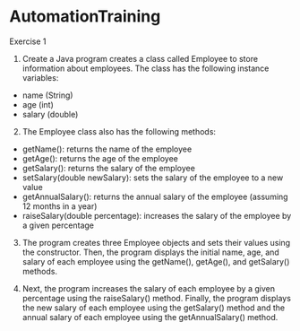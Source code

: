 # AutomationTraining

Exercise 1

1. Create a Java program creates a class called Employee to store information about employees. The class has the following instance variables:

- name (String)
- age (int)
- salary (double)

2. The Employee class also has the following methods:

- getName(): returns the name of the employee
- getAge(): returns the age of the employee
- getSalary(): returns the salary of the employee
- setSalary(double newSalary): sets the salary of the employee to a new value
- getAnnualSalary(): returns the annual salary of the employee (assuming 12 months in a year)
- raiseSalary(double percentage): increases the salary of the employee by a given percentage

3. The program creates three Employee objects and sets their values using the constructor. Then, the program displays the initial name, age, and salary of each employee using the getName(), getAge(), and getSalary() methods.

4. Next, the program increases the salary of each employee by a given percentage using the raiseSalary() method. Finally, the program displays the new salary of each employee using the getSalary() method and the annual salary of each employee using the getAnnualSalary() method.

